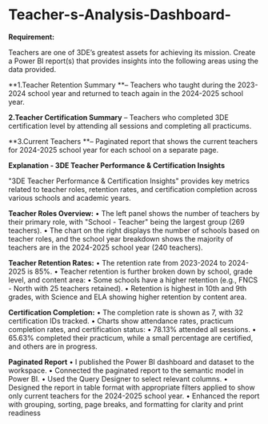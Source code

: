 # Teacher-s-Analysis-Dashboard-

**Requirement:**


Teachers are one of 3DE’s greatest assets for achieving its mission. Create a Power BI
report(s) that provides insights into the following areas using the data provided.

**1.Teacher Retention Summary **– Teachers who taught during the 2023-2024 school
year and returned to teach again in the 2024-2025 school year.

**2.Teacher Certification Summary** – Teachers who completed 3DE certification level by
attending all sessions and completing all practicums.

**3.Current Teachers **– Paginated report that shows the current teachers for 2024-2025
school year for each school on a separate page.

**Explanation - 3DE Teacher Performance & Certification Insights**

"3DE Teacher Performance & Certification Insights" provides key metrics related to teacher roles, retention rates, and certification completion across various schools and academic years.
 
**Teacher Roles Overview:**
• The left panel shows the number of teachers by their primary role, with "School - Teacher" being the largest group (269 teachers).
• The chart on the right displays the number of schools based on teacher roles, and the school year breakdown shows the majority of teachers are in the 2024-2025 school year (240 teachers).


**Teacher Retention Rates:**
• The retention rate from 2023-2024 to 2024-2025 is 85%.
• Teacher retention is further broken down by school, grade level, and content area:
• Some schools have a higher retention (e.g., FNCS - North with 25 teachers retained).
• Retention is highest in 10th and 9th grades, with Science and ELA showing higher retention by content area.


**Certification Completion:**
• The completion rate is shown as 7, with 32 certification IDs tracked.
• Charts show attendance rates, practicum completion rates, and certification status:
• 78.13% attended all sessions.
• 65.63% completed their practicum, while a small percentage are certified, and others are in progress.

 
**Paginated Report**
• I published the Power BI dashboard and dataset to the workspace.
• Connected the paginated report to the semantic model in Power BI.
• Used the Query Designer to select relevant columns.
• Designed the report in table format with appropriate filters applied to show only current teachers for the 2024-2025 school year.
• Enhanced the report with grouping, sorting, page breaks, and formatting for clarity and print readiness
 

